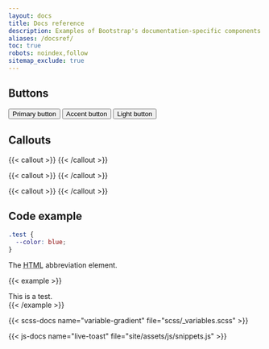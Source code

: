 ```yaml
---
layout: docs
title: Docs reference
description: Examples of Bootstrap's documentation-specific components and styles.
aliases: /docsref/
toc: true
robots: noindex,follow
sitemap_exclude: true
---
```


## Buttons

<button class="btn btn-bd-primary">Primary button</button> <button class="btn btn-bd-accent">Accent button</button> <button class="btn btn-bd-light">Light button</button>

## Callouts

{{< callout >}}
{{< /callout >}}

{{< callout >}}
{{< /callout >}}

{{< callout >}}
{{< /callout >}}

## Code example

```scss
.test {
  --color: blue;
}
```

<div class="bd-example">
  The <abbr title="HyperText Markup Language">HTML</abbr> abbreviation element.
</div>

{{< example >}}

<div class="test">This is a test.</div>
{{< /example >}}

{{< scss-docs name="variable-gradient" file="scss/_variables.scss" >}}

{{< js-docs name="live-toast" file="site/assets/js/snippets.js" >}}
